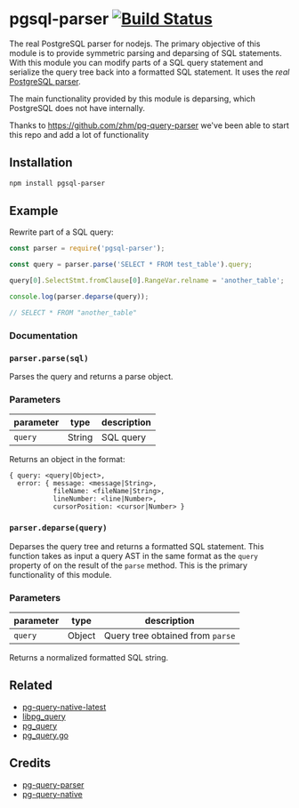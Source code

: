 # pgsql-parser [![Build Status](https://travis-ci.org/pyramation/pgsql-parser.svg?branch=master)](https://travis-ci.org/pyramation/pgsql-parser)

The real PostgreSQL parser for nodejs. The primary objective of this module is to provide symmetric parsing
and deparsing of SQL statements. With this module you can modify parts of a SQL query statement and
serialize the query tree back into a formatted SQL statement. It uses the *real* [PostgreSQL parser](https://github.com/lfittl/libpg_query).

The main functionality provided by this module is deparsing, which PostgreSQL does not have internally.

Thanks to https://github.com/zhm/pg-query-parser we've been able to start this repo and add a lot of functionality

## Installation

```sh
npm install pgsql-parser
```

## Example

Rewrite part of a SQL query:

```js
const parser = require('pgsql-parser');

const query = parser.parse('SELECT * FROM test_table').query;

query[0].SelectStmt.fromClause[0].RangeVar.relname = 'another_table';

console.log(parser.deparse(query));

// SELECT * FROM "another_table"
```

### Documentation

### `parser.parse(sql)`

Parses the query and returns a parse object.

### Parameters

| parameter            | type               | description                                               |
| -------------------- | ------------------ | --------------------------------------------------------- |
| `query`              | String             | SQL query                                                 |

Returns an object in the format:

```
{ query: <query|Object>,
  error: { message: <message|String>,
           fileName: <fileName|String>,
           lineNumber: <line|Number>,
           cursorPosition: <cursor|Number> }
```

### `parser.deparse(query)`

Deparses the query tree and returns a formatted SQL statement. This function takes as input a query AST
in the same format as the `query` property of on the result of the `parse` method. This is the primary
functionality of this module.

### Parameters

| parameter            | type               | description                                               |
| -------------------- | ------------------ | --------------------------------------------------------- |
| `query`              | Object             | Query tree obtained from `parse`                          |

Returns a normalized formatted SQL string.

## Related

* [pg-query-native-latest](https://github.com/pyramation/node-pg-query-native)
* [libpg_query](https://github.com/lfittl/libpg_query)
* [pg_query](https://github.com/lfittl/pg_query)
* [pg_query.go](https://github.com/lfittl/pg_query.go)

## Credits

* [pg-query-parser](https://github.com/zhm/pg-query-parser)
* [pg-query-native](https://github.com/zhm/node-pg-query-native)
